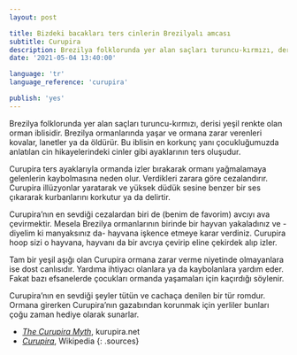 ```yaml
---
layout: post

title: Bizdeki bacakları ters cinlerin Brezilyalı amcası
subtitle: Curupira
description: Brezilya folklorunda yer alan saçları turuncu-kırmızı, derisi yeşil renkte olan orman iblisidir. Brezilya ormanlarında yaşar ve ormana zarar verenleri kovalar, lanetler ya da öldürür.
date: '2021-05-04 13:40:00'

language: 'tr'
language_reference: 'curupira'

publish: 'yes'
---
```


Brezilya folklorunda yer alan saçları turuncu-kırmızı, derisi yeşil renkte olan orman iblisidir. Brezilya ormanlarında yaşar ve ormana zarar verenleri kovalar, lanetler ya da öldürür. Bu iblisin en korkunç yanı çocukluğumuzda anlatılan cin hikayelerindeki cinler gibi ayaklarının ters oluşudur.

Curupira ters ayaklarıyla ormanda izler bırakarak ormanı yağmalamaya gelenlerin kaybolmasına neden olur. Verdikleri zarara göre cezalandırır. Curupira illüzyonlar yaratarak ve yüksek düdük sesine benzer bir ses çıkararak kurbanlarını korkutur ya da delirtir.

Curupira’nın en sevdiği cezalardan biri de (benim de favorim) avcıyı ava çevirmektir. Mesela Brezilya ormanlarının birinde bir hayvan yakaladınız ve -diyelim ki manyaksınız da- hayvana işkence etmeye karar verdiniz. Curupira hoop sizi o hayvana, hayvanı da bir avcıya çevirip eline çekirdek alıp izler.

Tam bir yeşil aşığı olan Curupira ormana zarar verme niyetinde olmayanlara ise dost canlısıdır. Yardıma ihtiyacı olanlara ya da kaybolanlara yardım eder. Fakat bazı efsanelerde çocukları ormanda yaşamaları için kaçırdığı söylenir.

Curupira’nın en sevdiği şeyler tütün ve cachaça denilen bir tür romdur. Ormana girerken Curupira’nın gazabından korunmak için yerliler bunları çoğu zaman hediye olarak sunarlar.  


+ *[The Curupira Myth](http://www.kurupira.net/kurupiraproject/folklore.php)*, kurupira.net
+ *[Curupira](https://en.wikipedia.org/wiki/Curupira)*, Wikipedia
{: .sources}
